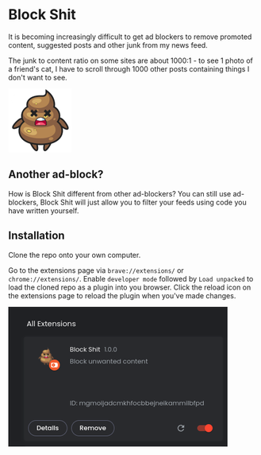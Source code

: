 # Block Shit

It is becoming increasingly difficult to get ad blockers to remove promoted content, 
suggested posts and other junk from my news feed.

The junk to content ratio on some sites are about 1000:1 - to see 1 photo of a friend's cat, 
I have to scroll through 1000 other posts containing things I don't want to see.

![image](icons/icon128.png)

## Another ad-block?

How is Block Shit different from other ad-blockers?
You can still use ad-blockers, Block Shit will just allow you to filter your feeds using code you 
have written yourself.

## Installation

Clone the repo onto your own computer.

Go to the extensions page via `brave://extensions/` or `chrome://extensions/`.
Enable `developer mode` followed by `Load unpacked` to load the cloned repo as a plugin into you browser.
Click the reload icon on the extensions page to reload the plugin when you've made changes.

![image](icons/installed.png)
